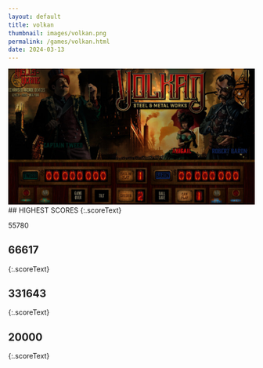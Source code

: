 ```yaml
---
layout: default
title: volkan
thumbnail: images/volkan.png
permalink: /games/volkan.html
date: 2024-03-13
---
```


<img src="../images/volkan.png" class="gameThumbnail img-fluid mx-auto align-middle">
## HIGHEST SCORES
{:.scoreText}

55780

## 66617
{:.scoreText}


## 331643
{:.scoreText}


## 20000
{:.scoreText}


